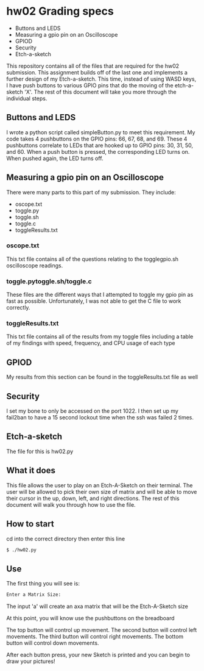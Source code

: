 # hw02 Grading specs
- Buttons and LEDS
- Measuring a gpio pin on an Oscilloscope
- GPIOD
- Security
- Etch-a-sketch

This repository contains all of the files that are required for the hw02 submission. This assignment builds off of the last one and implements a further design of my Etch-a-sketch. This time, instead of using WASD keys, I have push buttons to various GPIO pins that do the moving of the etch-a-sketch 'X'. The rest of this document will take you more through the individual steps.

## Buttons and LEDS
I wrote a python script called simpleButton.py to meet this requirement. My code takes 4 pushbuttons on the GPIO pins: 66, 67, 68, and 69. These 4 pushbuttons correlate to LEDs that are hooked up to GPIO pins: 30, 31, 50, and 60. When a push button is pressed, the corresponding LED turns on. When pushed again, the LED turns off.

## Measuring a gpio pin on an Oscilloscope
There were many parts to this part of my submission. They include:
- oscope.txt
- toggle.py
- toggle.sh
- toggle.c
- toggleResults.txt

### oscope.txt
This txt file contains all of the questions relating to the togglegpio.sh oscilloscope readings.

### toggle.pytoggle.sh/toggle.c
These files are the different ways that I attempted to toggle my gpio pin as fast as possible. Unfortunately, I was not able to get the C file to work correctly.

### toggleResults.txt
This txt file contains all of the results from my toggle files including a table of my findings with speed, frequency, and CPU usage of each type

## GPIOD
My results from this section can be found in the toggleResults.txt file as well

## Security
I set my bone to only be accessed on the port 1022. I then set up my fail2ban to have a 15 second lockout time when the ssh was failed 2 times.

## Etch-a-sketch
The file for this is hw02.py

## What it does
This file allows the user to play on an Etch-A-Sketch on their terminal. The user will be allowed to pick their own size of matrix and will be able to move their cursor in the up, down, left, and right directions. The rest of this document will walk you through how to use the file.

## How to start
cd into the correct directory then enter this line
```bash
$ ./hw02.py
```
## Use
The first thing you will see is:
```python
Enter a Matrix Size:
```
The input 'a' will create an axa matrix that will be the Etch-A-Sketch size

At this point, you will know use the pushbuttons on the breadboard

The top button will control up movement.
The second button will control left movements.
The third button will control right movements.
The bottom button will control down movements.

After each button press, your new Sketch is printed and you can begin to draw your pictures!
